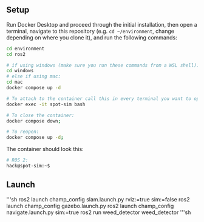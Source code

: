 ## Setup

Run Docker Desktop and proceed through the initial installation, then open a terminal, navigate to this repository (e.g. `cd ~/environment`, change depending on where you clone it), and run the following commands:

```sh
cd environment
cd ros2

# if using windows (make sure you run these commands from a WSL shell):
cd windows
# else if using mac:
cd mac
docker compose up -d

# To attach to the container call this in every terminal you want to open:
docker exec -it spot-sim bash

# To close the container:
docker compose down;

# To reopen:
docker compose up -d;
```
The container should look this:
```sh
# ROS 2:
hack@spot-sim:~$
```



## Launch

'''sh
ros2 launch champ_config slam.launch.py rviz:=true sim:=false
ros2 launch champ_config gazebo.launch.py
ros2 launch champ_config navigate.launch.py sim:=true
ros2 run weed_detector weed_detector
'''sh

